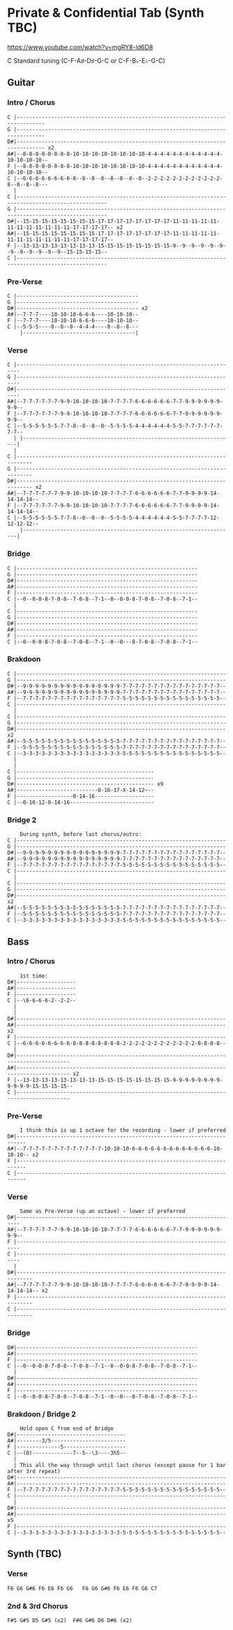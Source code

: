 # Private & Confidential Tab (Synth TBC)

<https://www.youtube.com/watch?v=mgRY8-ld6D8>

C Standard tuning (C-F-A♯-D♯-G-C or C-F-B♭-E♭-G-C)

## Guitar
  
### Intro / Chorus

    C |-------------------------------------------------------------------------------
    G |-------------------------------------------------------------------------------
    D#|------------------------------------------------------------------------------- x2
    A#|--8-8-8-8-8-8-8-8-10-10-10-10-10-10-10-10-4-4-4-4-4-4-4-4-4-4-4-4-10-10-10-10--
    F |--8-8-8-8-8-8-8-8-10-10-10-10-10-10-10-10-4-4-4-4-4-4-4-4-4-4-4-4-10-10-10-10--
    C |--6-6-6-6-6-6-6-6-8--8--8--8--8--8--8--8--2-2-2-2-2-2-2-2-2-2-2-2-8--8--8--8---
      |
    C |---------------------------------------------------------------------------------------------------
    G |---------------------------------------------------------------------------------------------------
    D#|--15-15-15-15-15-15-15-15-17-17-17-17-17-17-17-17-11-11-11-11-11-11-11-11-11-11-11-11-17-17-17-17-- x2
    A#|--15-15-15-15-15-15-15-15-17-17-17-17-17-17-17-17-11-11-11-11-11-11-11-11-11-11-11-11-17-17-17-17--
    F |--13-13-13-13-13-13-13-13-15-15-15-15-15-15-15-15-9--9--9--9--9--9--9--9--9--9--9--9--15-15-15-15--
    C |---------------------------------------------------------------------------------------------------

### Pre-Verse

    C |---------------------------------------
    G |---------------------------------------
    D#|--------------------------------------- x2
    A#|--7-7-7----10-10-10-6-6-6----10-10-10--
    F |--7-7-7----10-10-10-6-6-6----10-10-10--
    C |--5-5-5----8--8--8--4-4-4----8--8--8---
        |------------------------------------|

### Verse

    C |-----------------------------------------------------------------------
    G |-----------------------------------------------------------------------
    D#|-----------------------------------------------------------------------
    A#|--7-7-7-7-7-7-9-9-10-10-10-10-7-7-7-7-6-6-6-6-6-6-7-7-9-9-9-9-9-9-9-9--
    F |--7-7-7-7-7-7-9-9-10-10-10-10-7-7-7-7-6-6-6-6-6-6-7-7-9-9-9-9-9-9-9-9--
    C |--5-5-5-5-5-5-7-7-8--8--8--8--5-5-5-5-4-4-4-4-4-4-5-5-7-7-7-7-7-7-7-7--
      | |--------------------------------------------------------------------|
      |
    C |---------------------------------------------------------------------------
    G |---------------------------------------------------------------------------
    D#|--------------------------------------------------------------------------- x2
    A#|--7-7-7-7-7-7-9-9-10-10-10-10-7-7-7-7-6-6-6-6-6-6-7-7-9-9-9-9-14-14-14-14--
    F |--7-7-7-7-7-7-9-9-10-10-10-10-7-7-7-7-6-6-6-6-6-6-7-7-9-9-9-9-14-14-14-14--
    C |--5-5-5-5-5-5-7-7-8--8--8--8--5-5-5-5-4-4-4-4-4-4-5-5-7-7-7-7-12-12-12-12--
        |--------------------------------------------------------------------|

### Bridge

    C |----------------------------------------------------------
    G |----------------------------------------------------------
    D#|----------------------------------------------------------
    A#|----------------------------------------------------------
    F |----------------------------------------------------------
    C |--0--0-0-8-7-0-8--7-0-8--7-1--0--0-0-8-7-0-8--7-0-8--7-1--
      |
    C |----------------------------------------------------------
    G |----------------------------------------------------------
    D#|----------------------------------------------------------
    A#|----------------------------------------------------------
    F |----------------------------------------------------------
    C |--0--0-0-8-7-0-8--7-0-8--7-1--0--0---8-7-0-8--7-0-8--7-1--

### Brakdoon

    C |-------------------------------------------------------------------
    G |-------------------------------------------------------------------
    D#|--9-9-9-9-9-9-9-9-9-9-9-9-9-9-9-9-7-7-7-7-7-7-7-7-7-7-7-7-7-7-7-7--
    A#|--9-9-9-9-9-9-9-9-9-9-9-9-9-9-9-9-7-7-7-7-7-7-7-7-7-7-7-7-7-7-7-7--
    F |--7-7-7-7-7-7-7-7-7-7-7-7-7-7-7-7-5-5-5-5-5-5-5-5-5-5-5-5-5-5-5-5--
    C |-------------------------------------------------------------------
      |
    C |-------------------------------------------------------------------
    G |-------------------------------------------------------------------
    D#|------------------------------------------------------------------- x2
    A#|--5-5-5-5-5-5-5-5-5-5-5-5-5-5-5-5-7-7-7-7-7-7-7-7-7-7-7-7-7-7-7-7--
    F |--5-5-5-5-5-5-5-5-5-5-5-5-5-5-5-5-7-7-7-7-7-7-7-7-7-7-7-7-7-7-7-7--
    C |--3-3-3-3-3-3-3-3-3-3-3-3-3-3-3-3-5-5-5-5-5-5-5-5-5-5-5-5-5-5-5-5--
      |
      |
    C |--------------------------------------------
    G |--------------------------------------------
    D#|-------------------------------------------- x9
    A#|--------------------------0-16-17-X-14-12~--
    F |------------------0-14-16-------------------
    C |--0-10-12-0-14-16---------------------------

### Bridge 2

        During synth, before last chorus/outro: 
    C |-------------------------------------------------------------------
    G |-------------------------------------------------------------------
    D#|--9-9-9-9-9-9-9-9-9-9-9-9-9-9-9-9-7-7-7-7-7-7-7-7-7-7-7-7-7-7-7-7--
    A#|--9-9-9-9-9-9-9-9-9-9-9-9-9-9-9-9-7-7-7-7-7-7-7-7-7-7-7-7-7-7-7-7--
    F |--7-7-7-7-7-7-7-7-7-7-7-7-7-7-7-7-5-5-5-5-5-5-5-5-5-5-5-5-5-5-5-5--
    C |-------------------------------------------------------------------
      |
    C |-------------------------------------------------------------------
    G |-------------------------------------------------------------------
    D#|------------------------------------------------------------------- x2
    A#|--5-5-5-5-5-5-5-5-5-5-5-5-5-5-5-5-7-7-7-7-7-7-7-7-7-7-7-7-7-7-7-7--
    F |--5-5-5-5-5-5-5-5-5-5-5-5-5-5-5-5-7-7-7-7-7-7-7-7-7-7-7-7-7-7-7-7--
    C |--3-3-3-3-3-3-3-3-3-3-3-3-3-3-3-3-5-5-5-5-5-5-5-5-5-5-5-5-5-5-5-5--

## Bass

### Intro / Chorus

        1st time:
    D#|-------------------
    A#|-------------------
    F |-------------------
    C |--\6-6-6-6-2--2-2--
      |
      |
    D#|------------------------------------------------------------------- 
    A#|------------------------------------------------------------------- x2
    F |------------------------------------------------------------------- 
    C |--6-6-6-6-6-6-6-6-8-8-8-8-8-8-8-8-2-2-2-2-2-2-2-2-2-2-2-2-8-8-8-8--
      |
    D#|---------------------------------------------------------------------------------------
    A#|--------------------------------------------------------------------------------------- x2
    F |--13-13-13-13-13-13-13-13-15-15-15-15-15-15-15-15-9-9-9-9-9-9-9-9-9-9-9-9-15-15-15-15--
    C |---------------------------------------------------------------------------------------

### Pre-Verse

        I think this is up 1 octave for the recording - lower if preferred
    D#|-------------------------------------------------------------------------
    A#|--7-7-7-7-7-7-7-7-7-7-7-7-7-10-10-10-6-6-6-6-6-6-6-6-6-6-6-6-6-10-10-10-- x2
    F |-------------------------------------------------------------------------
    C |-------------------------------------------------------------------------

### Verse

        Same as Pre-Verse (up an octave) - lower if preferred
    D#|-----------------------------------------------------------------------
    A#|--7-7-7-7-7-7-9-9-10-10-10-10-7-7-7-7-6-6-6-6-6-6-7-7-9-9-9-9-9-9-9-9--
    F |----------------------------------------------------------------------- 
    C |-----------------------------------------------------------------------
      |
    D#|--------------------------------------------------------------------------- 
    A#|--7-7-7-7-7-7-9-9-10-10-10-10-7-7-7-7-6-6-6-6-6-6-7-7-9-9-9-9-14-14-14-14-- x2
    F |--------------------------------------------------------------------------- 
    C |---------------------------------------------------------------------------

### Bridge

    D#|----------------------------------------------------------
    A#|----------------------------------------------------------
    F |----------------------------------------------------------
    C |--0--0-0-8-7-0-8--7-0-8--7-1--0--0-0-8-7-0-8--7-0-8--7-1--
      |
    D#|----------------------------------------------------------
    A#|----------------------------------------------------------
    F |----------------------------------------------------------
    C |--0--0-0-8-7-0-8--7-0-8--7-1--0--0---8-7-0-8--7-0-8--7-1--

### Brakdoon / Bridge 2

        Hold open C from end of Bridge
    D#|-----------------------------------
    A#|--------3/5------------------------
    F |--------------5--------------------
    C |--(0)-------------7--5--\3----3h5--
      |
      | This all the way through until last chorus (except pause for 1 bar after 3rd repeat)
    D#|-------------------------------------------------------------------
    A#|-------------------------------------------------------------------
    F |--7-7-7-7-7-7-7-7-7-7-7-7-7-7-7-7-5-5-5-5-5-5-5-5-5-5-5-5-5-5-5-5--
    C |-------------------------------------------------------------------
      |
    D#|-------------------------------------------------------------------
    A#|------------------------------------------------------------------- x5
    F |-------------------------------------------------------------------
    C |--3-3-3-3-3-3-3-3-3-3-3-3-3-3-3-3-5-5-5-5-5-5-5-5-5-5-5-5-5-5-5-5--

## Synth (TBC)

### Verse

    F6 G6 G#6 F6 E6 F6 G6   F6 G6 G#6 F6 E6 F6 G6 C7

### 2nd & 3rd Chorus

    F#5 G#5 D5 G#5 (x2)  F#6 G#6 D6 D#6 (x2)
